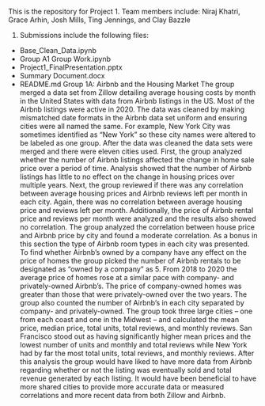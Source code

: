 This is the repository for Project 1.
Team members include: Niraj Khatri, Grace Arhin, Josh Mills, Ting Jennings, and Clay Bazzle

1. Submissions include the following files:
- Base_Clean_Data.ipynb
- Group A1 Group Work.ipynb
- Project1_FinalPresentation.pptx
- Summary Document.docx
- README.md
Group 1A: Airbnb and the Housing Market
The group merged a data set from Zillow detailing average housing costs by month in the United States with data from Airbnb listings in the US.  Most of the Airbnb listings were active in 2020.
The data was cleaned by making mismatched date formats in the Airbnb data set uniform and ensuring cities were all named the same.  For example, New York City was sometimes identified as “New York” so these city names were altered to be labeled as one group.  After the data was cleaned the data sets were merged and there were eleven cities used.
First, the group analyzed whether the number of Airbnb listings affected the change in home sale price over a period of time.  Analysis showed that the number of Airbnb listings has little to no effect on the change in housing prices over multiple years.
Next, the group reviewed if there was any correlation between average housing prices and Airbnb reviews left per month in each city.  Again, there was no correlation between average housing price and reviews left per month.  Additionally, the price of Airbnb rental price and reviews per month were analyzed and the results also showed no correlation.
The group analyzed the correlation between house price and Airbnb price by city and found a moderate correlation.  As a bonus in this section the type of Airbnb room types in each city was presented.  
To find whether Airbnb’s owned by a company have any effect on the price of homes the group picked the number of Airbnb rentals to be designated as “owned by a company” as 5.  From 2018 to 2020 the average price of homes rose at a similar pace with company- and privately-owned Airbnb’s.  The price of company-owned homes was greater than those that were privately-owned over the two years.  The group also counted the number of Airbnb’s in each city separated by company- and privately-owned.
The group took three large cities – one from each coast and one in the Midwest – and calculated the mean price, median price, total units, total reviews, and monthly reviews.  San Francisco stood out as having significantly higher mean prices and the lowest number of units and monthly and total reviews while New York had by far the most total units, total reviews, and monthly reviews.
After this analysis the group would have liked to have more data from Airbnb regarding whether or not the listing was eventually sold and total revenue generated by each listing.  It would have been beneficial to have more shared cities to provide more accurate data or measured correlations and more recent data from both Zillow and Airbnb.







